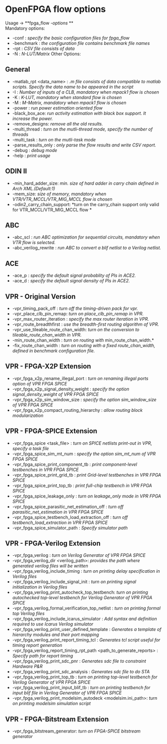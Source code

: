 # OpenFPGA flow options

Usage -> **fpga_flow *-options <value>* **<br />
Mandatory options: <br />
- -conf <file> : *specify the basic configuration files for fpga_flow*
- -benchmark <file> : *the configuration file contains benchmark file names*
- -rpt <file> : *CSV file consists of data*
- -N <int> : *N-LUT/Matrix*
Other Options:<br />
## General
- -matlab_rpt <data_name> : *.m file consists of data compatible to matlab scripts. Specify the data name to be appeared in the script*
- -I <int> : *Number of inputs of a CLB, mandatory when mpack1 flow is chosen*
- -K <int> : *K-LUT, mandatory when standard flow is chosen*
- -M <int> : *M-Matrix, mandatory when mpack1 flow is chosen*
- -power : *run power estimation oriented flow*
- -black_box_ace: *run activity estimation with black box support. It increase the power.*
- -remove_designs: *remove all the old results.*
- -multi_thread <int>: *turn on the mutli-thread mode, specify the number of threads*
- -multi_task <int>: *turn on the mutli-task mode*
- -parse_results_only : *only parse the flow results and write CSV report.*
- -debug : *debug mode*
- -help : *print usage*
## ODIN II
- -min_hard_adder_size: *min. size of hard adder in carry chain defined in Arch XML.(Default:1)*
- -mem_size: *size of memory, mandatory when VTR/VTR_MCCL/VTR_MIG_MCCL flow is chosen*
- -odin2_carry_chain_support: *turn on the carry_chain support only valid for VTR_MCCL/VTR_MIG_MCCL flow *
## ABC
- -abc_scl : *run ABC optimization for sequential circuits, mandatory when VTR flow is selected.*
- -abc_verilog_rewrite : *run ABC to convert a blif netlist to a Verilog netlist.*
## ACE
- -ace_p <float> : *specify the default signal probablity of PIs in ACE2.*
- -ace_d <float> : *specify the default signal density of PIs in ACE2.*
## VPR - Original Version
- -vpr_timing_pack_off : *turn off the timing-driven pack for vpr.*
- -vpr_place_clb_pin_remap: *turn on place_clb_pin_remap in VPR.*
- -vpr_max_router_iteration <int> : *specify the max router iteration in VPR.*
- -vpr_route_breadthfirst : *use the breadth-first routing algorithm of VPR.*
- -vpr_use_tileable_route_chan_width: *turn on the conversion to tileable_route_chan_width in VPR.*
- -min_route_chan_width <float> : *turn on routing with <float>* min_route_chan_width.*
- -fix_route_chan_width : *turn on routing with a fixed route_chan_width, defined in benchmark configuration file.*
## VPR - FPGA-X2P Extension
- -vpr_fpga_x2p_rename_illegal_port : *turn on renaming illegal ports option of VPR FPGA SPICE*
- -vpr_fpga_x2p_signal_density_weight <float>: *specify the option signal_density_weight of VPR FPGA SPICE*
- -vpr_fpga_x2p_sim_window_size <float>: *specify the option sim_window_size of VPR FPGA SPICE*
- -vpr_fpga_x2p_compact_routing_hierarchy : *allow routing block modularization*
## VPR - FPGA-SPICE Extension
- -vpr_fpga_spice <task_file> : *turn on SPICE netlists print-out in VPR, specify a task file*
- -vpr_fpga_spice_sim_mt_num <int>: *specify the option sim_mt_num of VPR FPGA SPICE*
- -vpr_fpga_spice_print_component_tb : *print component-level testbenches in VPR FPGA SPICE*
- -vpr_fpga_spice_print_grid_tb : *print Grid-level testbenches in VPR FPGA SPICE*
- -vpr_fpga_spice_print_top_tb : *print full-chip testbench in VPR FPGA SPICE*
- -vpr_fpga_spice_leakage_only : *turn on leakage_only mode in VPR FPGA SPICE*
- -vpr_fpga_spice_parasitic_net_estimation_off : *turn off parasitic_net_estimation in VPR FPGA SPICE*
- -vpr_fpga_spice_testbench_load_extraction_off : *turn off testbench_load_extraction in VPR FPGA SPICE*
- -vpr_fpga_spice_simulator_path <string> : *Specify simulator path*
## VPR - FPGA-Verilog Extension
- -vpr_fpga_verilog : *turn on Verilog Generator of VPR FPGA SPICE*
- -vpr_fpga_verilog_dir <verilog_path>: *provides the path where generated verilog files will be written*
- -vpr_fpga_verilog_include_timing : *turn on printing delay specification in Verilog files*
- -vpr_fpga_verilog_include_signal_init : *turn on printing signal initialization in Verilog files*
- -vpr_fpga_verilog_print_autocheck_top_testbench: *turn on printing autochecked top-level testbench for Verilog Generator of VPR FPGA SPICE*
- -vpr_fpga_verilog_formal_verification_top_netlist : *turn on printing formal top Verilog files*
- -vpr_fpga_verilog_include_icarus_simulator : *Add syntax and definition required to use Icarus Verilog simulator*
- -vpr_fpga_verilog_print_user_defined_template : *Generates a template of hierarchy modules and their port mapping*
- -vpr_fpga_verilog_print_report_timing_tcl : *Generates tcl script useful for timing report generation*
- -vpr_fpga_verilog_report_timing_rpt_path <path_to_generate_reports> : *Specify path for report timing*
- -vpr_fpga_verilog_print_sdc_pnr : *Generates sdc file to constraint Hardware P&R*
- -vpr_fpga_verilog_print_sdc_analysis : *Generates sdc file to do STA*
- -vpr_fpga_verilog_print_top_tb : *turn on printing top-level testbench for Verilog Generator of VPR FPGA SPICE*
- -vpr_fpga_verilog_print_input_blif_tb : *turn on printing testbench for input blif file in Verilog Generator of VPR FPGA SPICE*
- -vpr_fpga_verilog_print_modelsim_autodeck <modelsim.ini_path>: *turn on printing modelsim simulation script*
## VPR - FPGA-Bitstream Extension
- -vpr_fpga_bitstream_generator: *turn on FPGA-SPICE bitstream generator*
